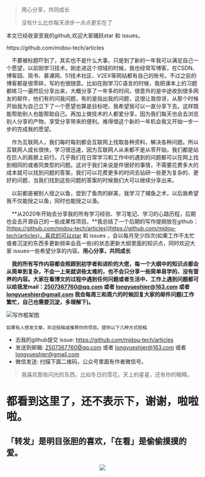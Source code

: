 >用心分享，共同成长
>
>没有什么比你每天进步一点点更实在了

<p aligin="center">本文已经收录至我的github,欢迎大家踊跃star 和 issues。</p>
https://github.com/midou-tech/articles



&emsp;不要被标题吓到了，其实也不是什么大事，只是到了新的一年我可以满足自己一个愿望，以前刚学习技术，刚走进这个领域的时候，我也经常写博客，在CSDN、博客园、简书、慕课网、51技术社区、V2EX等网站都有自己的账号。不过之前的博客都是很零碎，写的也很随意。比如在刚学习C语言的时候，我把课本上的习题都练习一遍然后分享出来，大概分享了一年多的时间，很意外的是中途收到很多网友的邮件，他们有的问我问题，有的是指出我的问题，这很让我惊讶，从那个时候开始我为自己立下了一个愿望也算是目标吧，我希望我可以一直分享下去。这样既能帮助别人也能帮助自己。再加上做技术的人都爱分享，因为我们每天也会去浏览别人分享的产物，享受分享带来的便利。难得借这个新的一年机会我又开始一步一步的完成我的愿望。



&emsp;作为互联网人，我们每时每刻都会互联网上找取各种资料，解决各种问题。所以互联网人成长很快，学习很迅速，因为互联网人从来都不是从零开始，我们都是站在巨人的肩膀上前行。几乎我们在日常学习和工作中的遇到的问题都可以在网上找到相同的或者同类型的问题。这对于我们来说是件很好的事情，不需要花费多大的成本就可以找到问题的答案，我们可以花费更多的时间去钻研一些更为复杂的、更好的问题，当我们找到这些问题的答案的时候我们大可以继续分享出来。



&emsp;以前都是被别人授之以鱼，尝到了鱼肉的鲜美，我学习了捕鱼之术，以后我希望我不仅能授之以鱼，同时也能授之以渔。



&emsp;**从2020年开始去分享我的所有学习经验、学习笔记、学习的心路历程，后期也会去开源自己的一些成果性项目。**我总结了一个后期的写作提纲放在github：[https://github.com/midou-tech/articles](https://github.com/midou-tech/articles)，喜欢的可以star 和 issues ，会以每月至少四次(如果工作不太忙或者沉淀的东西多更新频率会高一些)的状态更新大纲里面的知识点，同时欢迎大家 issues一些希望分享的内容。**用心分享，共同成长**



&emsp;**我的所有写作内容都会照顾到初学者和进阶的大佬，每一个大纲中的知识点都会从简单到复杂，不会一上来就讲些太难的，也不会只分享一些简单易学的、没有营养的内容。大家在看博文的过程中遇到任何问题或者生活中、工作上遇到问题都可以给我发mail：2507367760@qq.com 或者 longyueshier@163.com  或者 longyueshier@gmail.com 我会每周三和周六的时候回复大家的邮件问题(工作繁忙，自己也需要沉淀，多理解下)。**

![写作框架图](https://tva1.sinaimg.cn/large/006tNbRwly1ga5xpxz3mpj30ku1ma43k.jpg)

`如果有人想发文章，欢迎投稿或推荐你的项目。提供以下几种方式投稿`

- 去我的github提交 issue: https://github.com/midou-tech/articles
- 发送到邮箱: 2507367760@qq.com 或者 longyueshier@163.com  或者 longyueshier@gmail.com
- 微信发送: 扫描下面二维码，公众号里面有作者微信号。



> 我喜欢那些闪光的东西，比如冬日的雪花，天上的星星，还有你的眼睛。

<h1 aligin="center">都看到这里了，还不表示下，谢谢，啦啦啦。</h1>
<h2 aligin="center">「转发」是明目张胆的喜欢，「在看」是偷偷摸摸的爱。</h2>
<p align="center"><image src="https://tva1.sinaimg.cn/large/006tNbRwly1gaf5ti5vvsj30cw0cu0t9.jpg"></p>